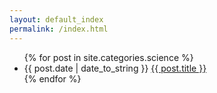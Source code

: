 ```yaml
---
layout: default_index
permalink: /index.html
---
```


<ul>
	{% for post in site.categories.science %}
	<li>
		{{ post.date | date_to_string }} <a href="{{ post.url }}">{{ post.title }}</a >
	</li>
	{% endfor %}
<ul>
    <!--
    {% for category in site.categories %}
    <li><a href="/categories/{{ category | first }}/" title="view all
posts">{{ category | first }} {{ category | last | size }}</a>
    </li>
    {% endfor %}
-->
</ul>
</ul>
